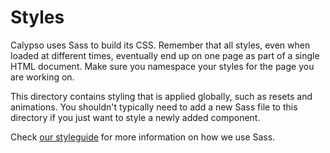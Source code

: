 # Styles

Calypso uses Sass to build its CSS. Remember that all styles, even when loaded at different times, eventually end up on one page as part of a single HTML document. Make sure you namespace your styles for the page you are working on.

This directory contains styling that is applied globally, such as resets and animations. You shouldn't typically need to add a new Sass file to this directory if you just want to style a newly added component.

Check [our styleguide](https://github.com/Automattic/wp-calypso/blob/master/docs/coding-guidelines/css.md) for more information on how we use Sass.
